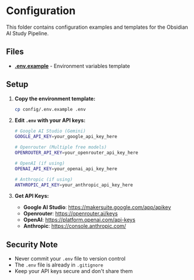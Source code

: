 # Configuration

This folder contains configuration examples and templates for the Obsidian AI Study Pipeline.

## Files

- **[.env.example](.env.example)** - Environment variables template

## Setup

1. **Copy the environment template:**
   ```bash
   cp config/.env.example .env
   ```

2. **Edit `.env` with your API keys:**
   ```bash
   # Google AI Studio (Gemini)
   GOOGLE_API_KEY=your_google_api_key_here
   
   # Openrouter (Multiple free models)
   OPENROUTER_API_KEY=your_openrouter_api_key_here
   
   # OpenAI (if using)
   OPENAI_API_KEY=your_openai_api_key_here
   
   # Anthropic (if using)
   ANTHROPIC_API_KEY=your_anthropic_api_key_here
   ```

3. **Get API Keys:**
   - **Google AI Studio**: https://makersuite.google.com/app/apikey
   - **Openrouter**: https://openrouter.ai/keys
   - **OpenAI**: https://platform.openai.com/api-keys
   - **Anthropic**: https://console.anthropic.com/

## Security Note

- Never commit your `.env` file to version control
- The `.env` file is already in `.gitignore`
- Keep your API keys secure and don't share them
